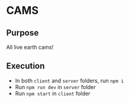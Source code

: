 # CAMS

## Purpose

All live earth cams!

## Execution

- In both `client` and `server` folders, run `npm i`
- Run `npm run dev` in `server` folder
- Run `npm start` in `client` folder
